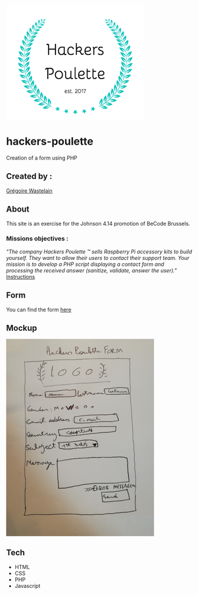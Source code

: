 ![](assets/img/hackers-poulette-logo.png)

# hackers-poulette

Creation of a form using PHP

## Created by :

[Grégoire Wastelain](https://github.com/gwastelain)<br/>

## About

This site is an exercise for the Johnson 4.14 promotion of BeCode Brussels.

### Missions objectives :

_"The company Hackers Poulette ™ sells Raspberry Pi accessory kits to build yourself. They want to allow their users to contact their support team. Your mission is to develop a PHP script displaying a contact form and processing the received answer (sanitize, validate, answer the user)."_
[Instructions](https://github.com/becodeorg/BXL-Johnson-4.14/tree/master/06-PHP/hackers_poulette)<br/>

## Form
You can find the form [here](https://hackers-poulette-gw.herokuapp.com/)

## Mockup

<img src="assets/img/mockup.jpg" width="400"/>

## Tech

- HTML
- CSS
- PHP
- Javascript
